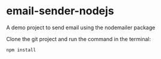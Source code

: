 # email-sender-nodejs
A demo project to send email using the nodemailer package

Clone the git project and run the command in the terminal:
```
npm install
```
